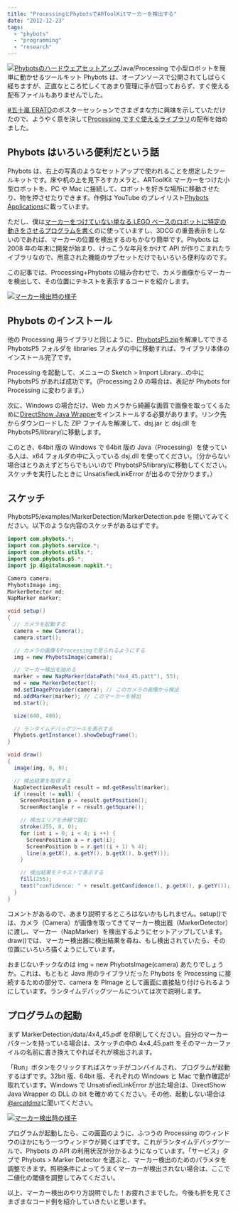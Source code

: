 ```yaml
---
title: "ProcessingとPhybotsでARToolKitマーカーを検出する"
date: "2012-12-23"
tags:
  - "phybots"
  - "programming"
  - "research"
---
```


[![](/images/phybots-overview-300x211.jpg "Phybotsのハードウェアセットアップ")](/images/phybots-overview.jpg)Java/Processing で小型ロボットを簡単に動かせるツールキット Phybots は、オープンソースで公開されてしばらく経ちますが、正直なところ忙しくてあまり管理に手が回っておらず、すぐ使える配布ファイルもありませんでした。

[#五十嵐 ERATO](http://togetter.com/li/425443)のポスターセッションでさまざまな方に興味を示していただけたので、ようやく意を決して[Processing ですぐ使えるライブラリ](https://github.com/arcatdmz/phybots/blob/master/dist/PhybotsP5.zip "Phybots 1.0.0 for Processing")の配布を始めました。

## Phybots はいろいろ便利だという話

Phybots は、右上の写真のようなセットアップで使われることを想定したツールキットです。床や机の上を見下ろすカメラと、ARToolKit マーカーをつけた小型ロボットを、PC や Mac に接続して、ロボットを好きな場所に移動させたり、物を押させたりできます。作例は YouTube のプレイリスト[Phybots Applications](http://www.youtube.com/playlist?list=PL5EC9CECDDBEA183A)に載っています。

ただし、僕は[マーカーをつけていない単なる LEGO ベースのロボットに特定の動きをさせるプログラムを書く](http://junkato.jp/ja/picode/ "Picode: ソースコードに写真を貼り込める統合開発環境 ")のに使っていますし、3DCG の重畳表示をしないのであれば、マーカーの位置を検出するのもかなり簡単です。Phybots は 2008 年の年末に開発が始まり、けっこうな年月をかけて API が作りこまれたライブラリなので、用意された機能のサブセットだけでもいろいろ便利なのです。

この記事では、Processing+Phybots の組み合わせで、カメラ画像からマーカーを検出して、その位置にテキストを表示するコードを紹介します。

[![](/images/phybots-marker-detection-300x214.jpg "マーカー検出時の様子")](/images/phybots-marker-detection.jpg)

## Phybots のインストール

他の Processing 用ライブラリと同じように、[PhybotsP5.zip](https://github.com/arcatdmz/phybots/blob/master/dist/PhybotsP5.zip "Phybots 1.0.0 for Processing")を解凍してできる PhybotsP5 フォルダを libraries フォルダの中に移動すれば、ライブラリ本体のインストール完了です。

Processing を起動して、メニューの Sketch > Import Library...の中に PhybotsP5 があれば成功です。（Processing 2.0 の場合は、表記が Phybots for Processing に変わります。）

次に、Windows の場合だけ、Web カメラから綺麗な画質で画像を取ってくるために[DirectShow Java Wrapper](http://www.humatic.de/htools/dsj/download.htm)をインストールする必要があります。リンク先からダウンロードした ZIP ファイルを解凍して、dsj.jar と dsj.dll を PhybotsP5/library/に移動します。

このとき、64bit 版の Windows で 64bit 版の Java（Processing）を使っている人は、x64 フォルダの中に入っている dsj.dll を使ってください。（分からない場合はとりあえずどちらでもいいので PhybotsP5/library/に移動してください。スケッチを実行したときに UnsatisfiedLinkError が出るので分かります。）

## スケッチ

PhybotsP5/examples/MarkerDetection/MarkerDetection.pde を開いてみてください。以下のような内容のスケッチがあるはずです。

```java
import com.phybots.*;
import com.phybots.service.*;
import com.phybots.utils.*;
import com.phybots.p5.*;
import jp.digitalmuseum.napkit.*;

Camera camera;
PhybotsImage img;
MarkerDetector md;
NapMarker marker;

void setup()
{
  // カメラを起動する
  camera = new Camera();
  camera.start();

  // カメラの画像をProcessingで見られるようにする
  img = new PhybotsImage(camera);

  // マーカー検出を始める
  marker = new NapMarker(dataPath("4x4_45.patt"), 55);
  md = new MarkerDetector();
  md.setImageProvider(camera); // このカメラの画像から検出
  md.addMarker(marker); // このマーカーを検出
  md.start();

  size(640, 480);

  // ランタイムデバッグツールを表示する
  Phybots.getInstance().showDebugFrame();
}

void draw()
{
  image(img, 0, 0);

  // 検出結果を取得する
  NapDetectionResult result = md.getResult(marker);
  if (result != null) {
    ScreenPosition p = result.getPosition();
    ScreenRectangle r = result.getSquare();

    // 検出エリアを赤線で囲む
    stroke(255, 0, 0);
    for (int i = 0; i < 4; i ++) {
      ScreenPosition a = r.get(i);
      ScreenPosition b = r.get((i + 1) % 4);
      line(a.getX(), a.getY(), b.getX(), b.getY());
    }

    // 検出結果をテキストで表示する
    fill(255);
    text("confidence: " + result.getConfidence(), p.getX(), p.getY());
  }
}
```

コメントがあるので、あまり説明するところはないかもしれません。setup()では、カメラ（Camera）が画像を取ってきてマーカー検出器（MarkerDetector）に渡し、マーカー（NapMarker）を検出するようにセットアップしています。draw()では、マーカー検出器に検出結果を尋ね、もし検出されていたら、その位置にいろいろ描くようにしています。

おまじないチックなのは img = new PhybotsImage(camera) あたりでしょうか。これは、もともと Java 用のライブラリだった Phybots を Processing に接続するための部分で、camera を PImage として画面に直接貼り付けられるようにしています。ランタイムデバッグツールについては次で説明します。

## プログラムの起動

まず MarkerDetection/data/4x4_45.pdf を印刷してください。自分のマーカーパターンを持っている場合は、スケッチの中の 4x4_45.patt をそのマーカーファイルの名前に書き換えてやればそれが検出されます。

「Run」ボタンをクリックすればスケッチがコンパイルされ、プログラムが起動するはずです。32bit 版、64bit 版、それぞれの Windows と Mac で動作確認が取れています。Windows で UnsatisfiedLinkError が出た場合は、DirectShow Java Wrapper の DLL の bit を確かめてください。その他、起動しない場合は[@arcatdmz](http://twitter.com/arcatdmz)に聞いてください。

[![](/images/phybots-marker-detection-300x214.jpg "マーカー検出時の様子")](/images/phybots-marker-detection.jpg)

プログラムが起動したら、この画面のように、ふつうの Processing のウィンドウのほかにもう一つウィンドウが開くはずです。これがランタイムデバッグツールで、Phybots の API の利用状況が分かるようになっています。「サービス」タブで Phybots > Marker Detector を選ぶと、マーカー検出のためのパラメタを調整できます。照明条件によってうまくマーカーが検出されない場合は、ここで二値化の閾値を調整してみてください。

以上、マーカー検出のやり方説明でした！お疲れさまでした。今後も折を見てさまざまなコード例を紹介していきたいと思います。

